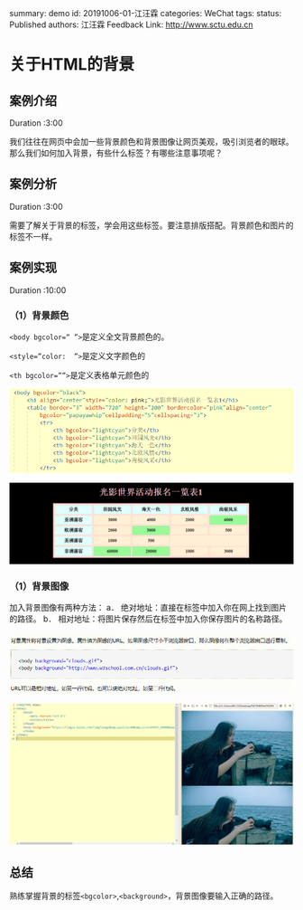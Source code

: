 summary: demo
id: 20191006-01-江汪霖
categories: WeChat
tags: 
status: Published 
authors: 江汪霖
Feedback Link: http://www.sctu.edu.cn

# 关于HTML的背景

## 案例介绍
Duration :3:00

我们往往在网页中会加一些背景颜色和背景图像让网页美观，吸引浏览者的眼球。那么我们如何加入背景，有些什么标签？有哪些注意事项呢？

## 案例分析
Duration :3:00

需要了解关于背景的标签，学会用这些标签。要注意排版搭配。背景颜色和图片的标签不一样。

## 案例实现
Duration :10:00

### （1）背景颜色

`<body bgcolor=“ ”>`是定义全文背景颜色的。

`<style=”color:  ”>`是定义文字颜色的

`<th bgcolor=””>`是定义表格单元颜色的


![](/0002-案例库/codelabs/assets/20191006-01-江汪霖-01.png)

![](/0002-案例库/codelabs/assets/20191006-01-江汪霖-02.png)

### （1）背景图像
   加入背景图像有两种方法：
a．	绝对地址：直接在标签中加入你在网上找到图片的路径。
b．	相对地址：将图片保存然后在标签中加入你保存图片的名称路径。

![](/0002-案例库/codelabs/assets/20191006-01-江汪霖-03.png)

![](/0002-案例库/codelabs/assets/20191006-01-江汪霖-04.png)

## 总结
熟练掌握背景的标签`<bgcolor>`,`<background>`，背景图像要输入正确的路径。